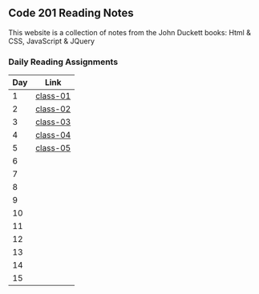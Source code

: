 ## Code 201 Reading Notes

This website is a collection of notes from the John Duckett books: Html & CSS, JavaScript & JQuery

### Daily Reading Assignments

|Day  |Link                 |
|-----|---------------------|
|1    | [class-01](class-01.md) |
|2    | [class-02](class-02.md) |
|3    | [class-03](class-03.md) |
|4    | [class-04](class-04.md)                    |
|5    | [class-05](class-05.md)                     |
|6    |                     |
|7    |                     |
|8    |                     |
|9    |                     |
|10   |                     |
|11   |                     |
|12   |                     |
|13   |                     |
|14   |                     |
|15   |                     |
